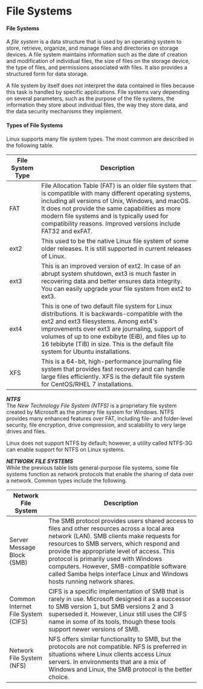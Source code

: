 # File Systems

#### File Systems

A _file system_ is a data structure that is used by an operating system to store, retrieve, organize, and manage files and directories on storage devices. A file system maintains information such as the date of creation and modification of individual files, the size of files on the storage device, the type of files, and permissions associated with files. It also provides a structured form for data storage.

A file system by itself does not interpret the data contained in files because this task is handled by specific applications. File systems vary depending on several parameters, such as the purpose of the file systems, the information they store about individual files, the way they store data, and the data security mechanisms they implement.

#### Types of File Systems

Linux supports many file system types. The most common are described in the following table.

File System Type | Description
---- | ----
FAT | File Allocation Table (FAT) is an older file system that is compatible with many different operating systems, including all versions of Unix, Windows, and macOS. It does not provide the same capabilities as more modern file systems and is typically used for compatibility reasons. Improved versions include FAT32 and exFAT.
ext2 | This used to be the native Linux file system of some older releases. It is still supported in current releases of Linux.
ext3 | This is an improved version of ext2. In case of an abrupt system shutdown, ext3 is much faster in recovering data and better ensures data integrity. You can easily upgrade your file system from ext2 to ext3.
ext4 | This is one of two default file system for Linux distributions. It is backwards-compatible with the ext2 and ext3 filesystems. Among ext4's improvements over ext3 are journaling, support of volumes of up to one exbibyte (EiB), and files up to 16 tebibyte (TiB) in size. This is the default file system for Ubuntu installations.
XFS | This is a 64-bit, high-performance journaling file system that provides fast recovery and can handle large files efficiently. XFS is the default file system for CentOS/RHEL 7 installations.
  
**_NTFS_**  
The _New Technology File System (NTFS)_ is a proprietary file system created by Microsoft as the primary file system for Windows. NTFS provides many enhanced features over FAT, including file- and folder-level security, file encryption, drive compression, and scalability to very large drives and files.

Linux does not support NTFS by default; however, a utility called NTFS-3G can enable support for NTFS on Linux systems.

**_NETWORK FILE SYSTEMS_**  
While the previous table lists general-purpose file systems, some file systems function as network protocols that enable the sharing of data over a network. Common types include the following.

Network File System | Description
---- | ----
Server Message Block (SMB) | The SMB protocol provides users shared access to files and other resources across a local area network (LAN). SMB clients make requests for resources to SMB servers, which respond and provide the appropriate level of access. This protocol is primarily used with Windows computers. However, SMB-compatible software called Samba helps interface Linux and Windows hosts running network shares.
Common Internet File System (CIFS) | CIFS is a specific implementation of SMB that is rarely in use. Microsoft designed it as a successor to SMB version 1, but SMB versions 2 and 3 superseded it. However, Linux still uses the CIFS name in some of its tools, though these tools support newer versions of SMB.
Network File System (NFS) | NFS offers similar functionality to SMB, but the protocols are not compatible. NFS is preferred in situations where Linux clients access Linux servers. In environments that are a mix of Windows and Linux, the SMB protocol is the better choice.

